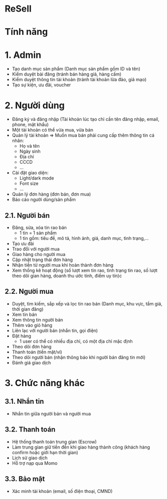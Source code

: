 # ReSell
# Tính năng
# 1. Admin

- Tạo danh mục sản phẩm (Danh mục sản phẩm gồm ID và tên)
- Kiểm duyệt bài đăng (tránh bán hàng giả, hàng cấm)
- Kiểm duyệt thông tin tài khoản (tránh tài khoản lừa đảo, giả mạo)
- Tạo sự kiện, ưu đãi, voucher

# 2. Người dùng

- Đăng ký và đăng nhập (Tài khoản lúc tạo chỉ cần tên đăng nhập, email, phone, mật khẩu)
- Một tài khoản có thể vừa mua, vừa bán
- Quản lý tài khoản ⇒ Muốn mua bán phải cung cấp thêm thông tin cá nhân:
    - Họ và tên
    - Ngày sinh
    - Địa chỉ
    - CCCD
    - …
- Cài đặt giao diện:
    - Light/dark mode
    - Font size
    - …
- Quản lý đơn hàng (đơn bán, đơn mua)
- Báo cáo người dùng/sản phẩm

## 2.1. Người bán

- Đăng, sửa, xóa tin rao bán
    - 1 tin = 1 sản phẩm
    - 1 tin gồm: tiêu đề, mô tả, hình ảnh, giá, danh mục, tình trạng,…
- Tạo ưu đãi
- Trao đổi với người mua
- Giao hàng cho người mua
- Cập nhật trạng thái đơn hàng
- Nhận tiền từ người mua khi hoàn thành đơn hàng
- Xem thống kê hoạt động (số lượt xem tin rao, tình trạng tin rao, số lượt theo dõi gian hàng, doanh thu ước tính, điểm uy tín)c

## 2.2. Người mua

- Duyệt, tìm kiếm, sắp xếp và lọc tin rao bán (Danh mục, khu vực, tầm giá, thời gian đăng)
- Xem tin bán
- Xem thông tin người bán
- Thêm vào giỏ hàng
- Liên lạc với người bán (nhắn tin, gọi điện)
- Đặt hàng
    - 1 user có thể có nhiều địa chỉ, có một địa chỉ mặc định
- Theo dõi đơn hàng
- Thanh toán (tiền mặt/ví)
- Theo dõi người bán (nhận thông báo khi người bán đăng tin mới)
- Đánh giá giao dịch

# 3. Chức năng khác

## 3.1. Nhắn tin

- Nhắn tin giữa người bán và người mua

## 3.2. Thanh toán

- Hệ thống thanh toán trung gian (Escrow)
- Làm trung gian giữ tiền đến khi giao hàng thành công (khách hàng confirm hoặc giới hạn thời gian)
- Lịch sử giao dịch
- Hỗ trợ nạp qua Momo

## 3.3. Bảo mật

- Xác minh tài khoản (email, số điện thoại, CMND)
